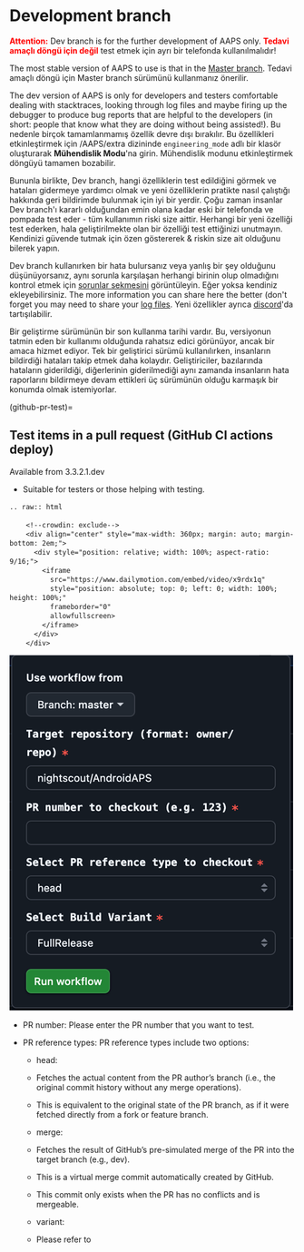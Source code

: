 # Development branch

<font color="#FF0000"><strong>Attention:</strong></font>
Dev branch is for the further development of AAPS only. <font color="#FF0000"><strong>Tedavi amaçlı döngü için değil</strong></font> test etmek için ayrı bir telefonda kullanılmalıdır!

The most stable version of AAPS to use is that in the [Master branch](https://github.com/nightscout/AndroidAPS/tree/master). Tedavi amaçlı döngü için Master branch sürümünü kullanmanız önerilir.

The dev version of AAPS is only for developers and testers comfortable dealing with stacktraces, looking through log files and maybe firing up the debugger to produce bug reports that are helpful to the developers (in short: people that know what they are doing without being assisted!). Bu nedenle birçok tamamlanmamış özellik devre dışı bırakılır. Bu özellikleri etkinleştirmek için /AAPS/extra dizininde `engineering_mode` adlı bir klasör oluşturarak **Mühendislik Modu**'na girin. Mühendislik modunu etkinleştirmek döngüyü tamamen bozabilir.

Bununla birlikte, Dev branch, hangi özelliklerin test edildiğini görmek ve hataları gidermeye yardımcı olmak ve yeni özelliklerin pratikte nasıl çalıştığı hakkında geri bildirimde bulunmak için iyi bir yerdir. Çoğu zaman insanlar Dev branch'ı kararlı olduğundan emin olana kadar eski bir telefonda ve pompada test eder - tüm kullanımın riski size aittir. Herhangi bir yeni özelliği test ederken, hala geliştirilmekte olan bir özelliği test ettiğinizi unutmayın. Kendinizi güvende tutmak için özen göstererek & riskin size ait olduğunu bilerek yapın.

Dev branch kullanırken bir hata bulursanız veya yanlış bir şey olduğunu düşünüyorsanız, aynı sorunla karşılaşan herhangi birinin olup olmadığını kontrol etmek için [sorunlar sekmesini](https://github.com/nightscout/AndroidAPS/issues) görüntüleyin. Eğer yoksa kendiniz ekleyebilirsiniz. The more information you can share here the better (don't forget you may need to share your [log files](../GettingHelp/AccessingLogFiles.md). Yeni özellikler ayrıca [discord](https://discord.gg/4fQUWHZ4Mw)'da tartışılabilir.

Bir geliştirme sürümünün bir son kullanma tarihi vardır. Bu, versiyonun tatmin eden bir kullanımı olduğunda rahatsız edici görünüyor, ancak bir amaca hizmet ediyor. Tek bir geliştirici sürümü kullanılırken, insanların bildirdiği hataları takip etmek daha kolaydır. Geliştiriciler, bazılarında hataların giderildiği, diğerlerinin giderilmediği aynı zamanda insanların hata raporlarını bildirmeye devam ettikleri üç sürümünün olduğu karmaşık bir konumda olmak istemiyorlar.

(github-pr-test)=

## Test items in a pull request (GitHub CI actions deploy)

Available from 3.3.2.1.dev

- Suitable for testers or those helping with testing.

```{eval-rst}
.. raw:: html

    <!--crowdin: exclude-->
    <div align="center" style="max-width: 360px; margin: auto; margin-bottom: 2em;">
      <div style="position: relative; width: 100%; aspect-ratio: 9/16;">
        <iframe
          src="https://www.dailymotion.com/embed/video/x9rdx1q"
          style="position: absolute; top: 0; left: 0; width: 100%; height: 100%;"
          frameborder="0"
          allowfullscreen>
        </iframe>
      </div>
    </div>
```

![aaps_ci_pr_ci](../images/Building-the-App/CI/aaps_ci_pr_ci.png)

- PR number: Please enter the PR number that you want to test.

- PR reference types: PR reference types include two options:
    
    - head:
    - Fetches the actual content from the PR author’s branch (i.e., the original commit history without any merge operations).
    - This is equivalent to the original state of the PR branch, as if it were fetched directly from a fork or feature branch.
    
    - merge:
    
    - Fetches the result of GitHub’s pre-simulated merge of the PR into the target branch (e.g., dev).
    - This is a virtual merge commit automatically created by GitHub.
    - This commit only exists when the PR has no conflicts and is mergeable.
    
    - variant:
    
    - Please refer to <variant>